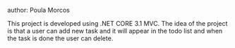author: Poula Morcos

This project is developed using .NET CORE 3.1 MVC.
The idea of the project is that a user can add new task and it will appear in the todo list and when the task is done the user can delete.

